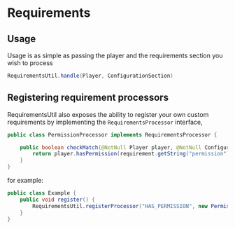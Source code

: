# Requirements

## Usage

Usage is as simple as passing the player and the requirements section you wish to process

```java
RequirementsUtil.handle(Player, ConfigurationSection)
```

## Registering requirement processors

RequirementsUtil also exposes the ability to register your own custom requirements by implementing
the `RequirementsProcessor` interface,

```java
public class PermissionProcessor implements RequirementsProcessor {

    public boolean checkMatch(@NotNull Player player, @NotNull ConfigurationSection requirement) {
        return player.hasPermission(requirement.getString("permission"));
    }
}
```

for example:

```java
public class Example {
    public void register() { 
        RequirementsUtil.registerProcessor("HAS_PERMISSION", new PermissionProcessor());
    }
}


```
